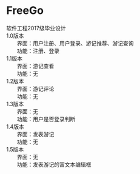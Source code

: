 # FreeGo  
软件工程2017级毕业设计  
1.0版本  
&emsp;&emsp;界面：用户注册、用户登录、游记推荐、游记查询  
&emsp;&emsp;功能：注册、登录  
1.1版本  
&emsp;&emsp;界面：游记查看  
&emsp;&emsp;功能：无  
1.2版本  
&emsp;&emsp;界面：游记评论  
&emsp;&emsp;功能：无  
1.3版本  
&emsp;&emsp;界面：无  
&emsp;&emsp;功能：用户是否登录判断  
1.4版本  
&emsp;&emsp;界面：发表游记  
&emsp;&emsp;功能：无  
1.5版本  
&emsp;&emsp;界面：无  
&emsp;&emsp;功能：发表游记的富文本编辑框   
